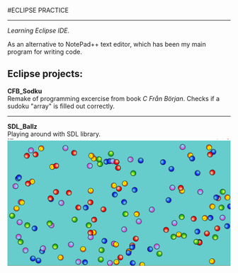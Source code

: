 #ECLIPSE PRACTICE

---

*Learning Eclipse IDE.* 

As an alternative to NotePad++ text editor, which has been my main program for writing code.  

## Eclipse projects:  
**CFB_Sodku**  
Remake of programming excercise from book *C Från Början*.  Checks if a sudoku "array" is filled out correctly.  

---

**SDL_Ballz**  
Playing around with SDL library.   
![Ballz](https://raw.githubusercontent.com/GoblinDynamiteer/eclipse_practice/master/SDL_Ballz/img/balls_002.PNG)
